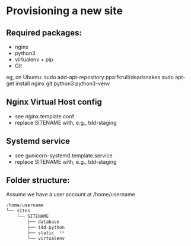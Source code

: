 Provisioning a new site
=======================
## Required packages:
* nginx
* python3
* virtualenv + pip
* Git

eg, on Ubuntu:
sudo add-apt-repository ppa:fkrull/deadsnakes
sudo apt-get install nginx git python3 python3-venv

## Nginx Virtual Host config
* see nginx.template.conf
* replace SITENAME with, e.g., tdd-staging

## Systemd service
* see gunicorn-systemd.template.service
* replace SITENAME with, e.g., tdd-staging

## Folder structure:
Assume we have a user account at /home/username
```python
/home/username
└── sites
    └── SITENAME
        ├── database
        ├── tdd-python
        ├── static  **
        └── virtualenv
```